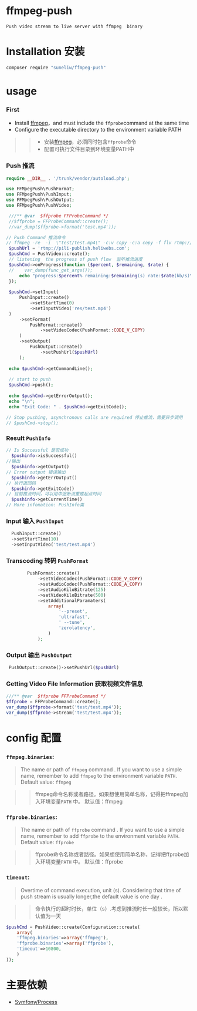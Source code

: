 # ffmpeg-push

    Push video stream to live server with ffmpeg  binary
  
# Installation 安装

```cmd
composer require "suneliw/ffmpeg-push"
```

# usage

### First

  * Install [ffmpeg](http://ffmpeg.org/download.html)，and must include the `ffprobe`command at the same time
  * Configure the executable directory to the environment variable PATH
 
 
 
>>  * 安装[ffmpeg](http://ffmpeg.org/download.html)，必须同时包含`ffprobe`命令
>>  * 配置可执行文件目录到环境变量PATH中
    
### Push 推流

```php
require __DIR__ . '/trunk/vendor/autoload.php';

use FFMpegPush\PushFormat;
use FFMpegPush\PushInput;
use FFMpegPush\PushOutput;
use FFMpegPush\PushVideo;

 ///** @var  $ffprobe FFProbeCommand */
 //$ffprobe = FFProbeCommand::create();
 //var_dump($ffprobe->format('test.mp4'));

// Push Command 推流命令
// ffmpeg -re  -i  \"test/test.mp4\" -c:v copy -c:a copy -f flv rtmp://pili-publish.heliwebs.com
 $pushUrl = 'rtmp://pili-publish.heliwebs.com';
 $pushCmd = PushVideo::create();
 // listening  the progress of push flow  监听推流进度
 $pushCmd->onProgress(function ($percent, $remaining, $rate) {
 //    var_dump(func_get_args());
     echo "progress:$percent% remaining:$remaining(s) rate:$rate(kb/s)\n";
 });
 
 $pushCmd->setInput(
     PushInput::create()
         ->setStartTime(0)
         ->setInputVideo('res/test.mp4')
 )
     ->setFormat(
         PushFormat::create()
             ->setVideoCodec(PushFormat::CODE_V_COPY)
     )
     ->setOutput(
         PushOutput::create()
             ->setPushUrl($pushUrl)
     );
 
 echo $pushCmd->getCommandLine();
 
 // start to push
 $pushCmd->push();
 
 echo $pushCmd->getErrorOutput();
 echo "\n";
 echo "Exit Code: " . $pushCmd->getExitCode();   
        
// Stop pushing, asynchronous calls are required 停止推流，需要异步调用 
// $pushCmd->stop();           
```
### Result `PushInfo`

```php
// Is Successful 是否成功
  $pushinfo->isSuccessful()    
//输出
  $pushinfo->getOutput()    
// Error output 错误输出
  $pushinfo->getErrOutput()    
// 执行返回码
  $pushinfo->getExitCode()
// 目前推流时间，可以用中途断流重推起点时间
  $pushinfo->getCurrentTime()
// More infomation: PushInfo类  
```

### Input 输入 `PushInput`

```php
  PushInput::create()
  ->setStartTime(10)
  ->setInputVideo('test/test.mp4')
```

### Transcoding 转码 `PushFormat`

```php
        PushFormat::create()
            ->setVideoCodec(PushFormat::CODE_V_COPY)
            ->setAudioCodec(PushFormat::CODE_A_COPY)
            ->setAudioKiloBitrate(125)
            ->setVideoKiloBitrate(500)
            ->setAdditionalParamaters(
                array(
                    '--preset',
                    'ultrafast',
                    ' --tune',
                    'zerolatency',
                )
            );
```

### Output 输出 `PushOutput`

```php
 PushOutput::create()->setPushUrl($pushUrl)
```

### Getting Video File Information 获取视频文件信息

```php
///** @var  $ffprobe FFProbeCommand */
$ffprobe = FFProbeCommand::create();
var_dump($ffprobe->format('test/test.mp4'));
var_dump($ffprobe->stream('test/test.mp4'));
```

# config 配置

### `ffmpeg.binaries`:

> The name or path  of `ffmpeg` command . If you want to use a simple name, remember to add `ffmpeg` to the environment variable `PATH`. Default value: `ffmpeg`

>> ffmpeg命令名称或者路径。如果想使用简单名称，记得把ffmpeg加入环境变量`PATH` 中。 默认值：ffmpeg

### `ffprobe.binaries`:

> The name or path  of `ffprobe` command . If you want to use a simple name, remember to add `ffprobe` to the environment variable `PATH`. Default value: `ffprobe`

>> ffprobe命令名称或者路径。如果想使用简单名称，记得把ffprobe加入环境变量`PATH` 中。 默认值：ffprobe

### `timeout`:

> Overtime of command execution, unit (s). Considering that time of  push stream  is usually longer,the default value is one day .

>> 命令执行的超时时长，单位（s）.考虑到推流时长一般较长，所以默认值为一天


```php
$pushCmd = PushVideo::create(Configuration::create(
    array(
    'ffmpeg.binaries'=>array('ffmpeg'),
    'ffprobe.binaries'=>array('ffprobe'),
    'timeout'=>10800,
    )
));
```


# 主要依赖

* [Symfony/Process](https://github.com/symfony/symfony/tree/master/src/Symfony/Component/Process)
